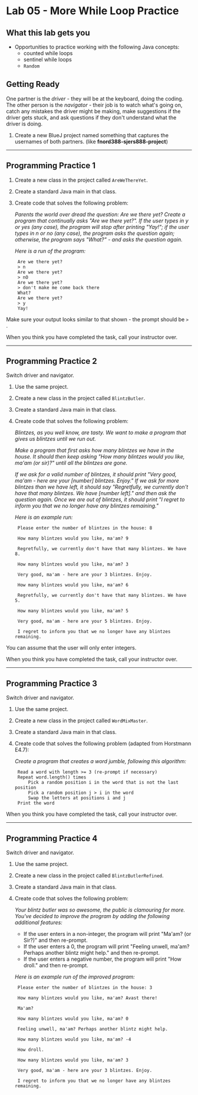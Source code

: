 # Lab 05 - More While Loop Practice

## What this lab gets you

* Opportunities to practice working with the following Java concepts:
    * counted while loops
    * sentinel while loops
    * `Random`  

## Getting Ready

One partner is the _driver_ - they will be at the keyboard, doing the coding. The other person is the _navigator_ - their job is to watch what's going on, catch any mistakes the driver might be making, make suggestions if the driver gets stuck, and ask questions if they don't understand what the driver is doing.

1. Create a new BlueJ project named something that captures the usernames of both partners. (like **fnord388-sjers888-project**)

---

## Programming Practice 1

1. Create a new class in the project called `AreWeThereYet`.
1. Create a standard Java main in that class.
1. Create code that solves the following problem:

    _Parents the world over dread the question: Are we there yet? Create a program that continually asks "Are we there yet?". If the user types in y or yes (any case), the program will stop after printing "Yay!"; if the user types in n or no (any case), the program asks the question again; otherwise, the program says "What?" - and asks the question again._

    _Here is a run of the program:_

        Are we there yet?
        > n
        Are we there yet?
        > nO
        Are we there yet?
        > don't make me come back there
        What?
        Are we there yet?
        > y
        Yay!


Make sure your output looks similar to that shown - the prompt should be `> `.

When you think you have completed the task, call your instructor over.

---

## Programming Practice 2

Switch driver and navigator.

1. Use the same project.
1. Create a new class in the project called `BlintzButler`.
1. Create a standard Java main in that class.
1. Create code that solves the following problem:

    _Blintzes, as you well know, are tasty. We want to make a program that gives us blintzes until we run out._

    _Make a program that first asks how many blintzes we have in the house. It should then keep asking "How many blintzes would you like, ma'am (or sir)?" until all the blintzes are gone._
    
    _If we ask for a valid number of blintzes, it should print "Very good, ma'am - here are your [number] blintzes. Enjoy." If we ask for more blintzes than we have left, it should say "Regretfully, we currently don't have that many blintzes. We have [number left]." and then ask the question again. Once we are out of blintzes, it should print "I regret to inform you that we no longer have any blintzes remaining."_

    _Here is an example run:_

        Please enter the number of blintzes in the house: 8

        How many blintzes would you like, ma'am? 9
        
        Regretfully, we currently don't have that many blintzes. We have 8.

        How many blintzes would you like, ma'am? 3

        Very good, ma'am - here are your 3 blintzes. Enjoy.

        How many blintzes would you like, ma'am? 6

        Regretfully, we currently don't have that many blintzes. We have 5.

        How many blintzes would you like, ma'am? 5

        Very good, ma'am - here are your 5 blintzes. Enjoy.

        I regret to inform you that we no longer have any blintzes remaining.


You can assume that the user will only enter integers.

When you think you have completed the task, call your instructor over.

---

## Programming Practice 3

Switch driver and navigator.

1. Use the same project.
1. Create a new class in the project called `WordMixMaster`.
1. Create a standard Java main in that class.
1. Create code that solves the following problem (adapted from Horstmann E4.7):

    _Create a program that creates a word jumble, following this algorithm:_

        Read a word with length >= 3 (re-prompt if necessary) 
        Repeat word.length() times  
            Pick a random position i in the word that is not the last position
            Pick a random position j > i in the word
            Swap the letters at positions i and j
        Print the word  

When you think you have completed the task, call your instructor over.

---

## Programming Practice 4

Switch driver and navigator.

1. Use the same project.
1. Create a new class in the project called `BlintzButlerRefined`.
1. Create a standard Java main in that class.
1. Create code that solves the following problem:

    _Your blintz butler was so awesome, the public is clamouring for more. You've decided to improve the program by adding the following additional features:_

    * If the user enters in a non-integer, the program will print "Ma'am? (or Sir?)" and then re-prompt.
    * If the user enters a 0, the program will print "Feeling unwell, ma'am? Perhaps another blintz might help." and then re-prompt.
    * If the user enters a negative number, the program will print "How droll." and then re-prompt.

    _Here is an example run of the improved program:_

        Please enter the number of blintzes in the house: 3

        How many blintzes would you like, ma'am? Avast there!
        
        Ma'am?

        How many blintzes would you like, ma'am? 0

        Feeling unwell, ma'am? Perhaps another blintz might help.

        How many blintzes would you like, ma'am? -4

        How droll.

        How many blintzes would you like, ma'am? 3

        Very good, ma'am - here are your 3 blintzes. Enjoy.

        I regret to inform you that we no longer have any blintzes remaining.